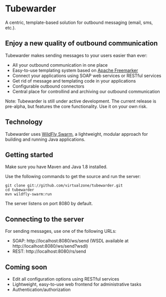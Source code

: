 # Tubewarder
A centric, template-based solution for outbound messaging (email, sms, etc.). 

## Enjoy a new quality of outbound communication
Tubewarder makes sending messages to your users easier than ever:
* All your outbound communication in one place
* Easy-to-use templating system based on [Apache Freemarker](http://freemarker.incubator.apache.org)
* Connect your applications using SOAP web services or RESTful services
* Get rid of message and templating code in your applications
* Configurable outbound connectors
* Central place for controllind and archiving our outbound communication

Note: Tubewarder is still under active development. The current release is pre-alpha, but features the core functionality. Use it on your own risk.

## Technology
Tubewarder uses [WildFly Swarm](http://wildfly-swarm.io), a lightweight, modular approach for building and running Java applications.

## Getting started
Make sure you have Maven and Java 1.8 installed.

Use the following commands to get the source and run the server:

```
git clone git://github.com/virtualzone/tubewarder.git
cd tubewarder
mvn wildfly-swarm:run
```

The server listens on port 8080 by default.

## Connecting to the server
For sending messages, use one of the following URLs:
* SOAP: http://localhost:8080/ws/send (WSDL available at http://localhost:8080/ws/send?wsdl)
* REST: http://localhost:8080/rs/send

## Coming soon
* Edit all configuration options using RESTful services
* Lightweight, easy-to-use web frontend for administrative tasks
* Authentication/authorization
